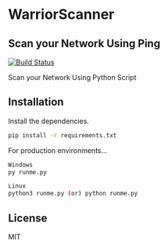 # WarriorScanner
## Scan your Network Using Ping

[![Build Status](https://travis-ci.org/joemccann/dillinger.svg?branch=master)](https://travis-ci.org/joemccann/dillinger)

Scan your Network Using Python Script

## Installation


Install the dependencies.

```sh
pip install -r requirements.txt
```

For production environments...

```sh
Windows
py runme.py

Linux
python3 runme.py (or) python runme.py
```

## License

MIT

